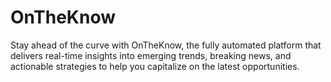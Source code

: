 # OnTheKnow
Stay ahead of the curve with OnTheKnow, the fully automated platform that delivers real-time insights into emerging trends, breaking news, and actionable strategies to help you capitalize on the latest opportunities.
